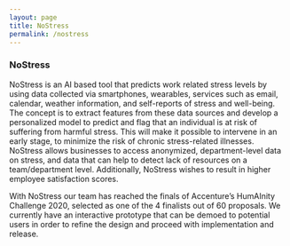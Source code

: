 ```yaml
---
layout: page
title: NoStress 
permalink: /nostress
---
```


### NoStress

NoStress is an AI based tool that predicts work related stress levels by using data collected via smartphones, wearables, services such as email, calendar, weather information, and self-reports of stress and well-being. The concept is to extract features from these data sources and develop a personalized model to predict and flag that an individual is at risk of suffering from harmful stress. This will make it possible to intervene in an early stage, to minimize the risk of chronic stress-related illnesses. NoStress allows businesses to access anonymized, department-level data on stress, and data that can help to detect lack of resources on a team/department level. Additionally, NoStress wishes to result in higher employee satisfaction scores. 

With NoStress our team has reached the finals of Accenture’s HumAInity Challenge 2020, selected as one of the 4 finalists out of 60 proposals. We currently have an interactive prototype that can be demoed to potential users in order to refine the design and proceed with implementation and release. 
